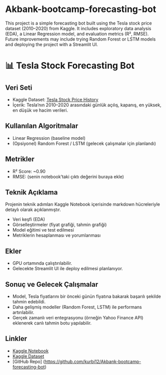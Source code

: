 # Akbank-bootcamp-forecasting-bot
This project is a simple forecasting bot built using the Tesla stock price dataset (2010–2020) from Kaggle.  It includes exploratory data analysis (EDA), a Linear Regression model, and evaluation metrics (R², RMSE).  Future improvements may include trying Random Forest or LSTM models and deploying the project with a Streamlit UI.
# 📊 Tesla Stock Forecasting Bot

## Veri Seti
- Kaggle Dataset: [Tesla Stock Price History](https://www.kaggle.com/datasets/adilshamim8/tesla-stock-price-history)  
- İçerik: Tesla’nın 2010–2020 arasındaki günlük açılış, kapanış, en yüksek, en düşük ve hacim verileri.

## Kullanılan Algoritmalar
- Linear Regression (baseline model)  
- (Opsiyonel) Random Forest / LSTM (gelecek çalışmalar için planlandı)

## Metrikler
- R² Score: ~0.90  
- RMSE: (senin notebook’taki çıktı değerini buraya ekle)  

## Teknik Açıklama
Projenin teknik adımları Kaggle Notebook içerisinde markdown hücreleriyle detaylı olarak açıklanmıştır.  
- Veri keşfi (EDA)  
- Görselleştirmeler (fiyat grafiği, tahmin grafiği)  
- Model eğitimi ve test edilmesi  
- Metriklerin hesaplanması ve yorumlanması  

## Ekler
- GPU ortamında çalıştırılabilir.  
- Gelecekte Streamlit UI ile deploy edilmesi planlanıyor.  

## Sonuç ve Gelecek Çalışmalar
- Model, Tesla fiyatlarını bir önceki günün fiyatına bakarak başarılı şekilde tahmin edebildi.  
- Daha gelişmiş modeller (Random Forest, LSTM) ile performans artırılabilir.  
- Gerçek zamanlı veri entegrasyonu (örneğin Yahoo Finance API) eklenerek canlı tahmin botu yapılabilir.  

## Linkler
- [Kaggle Notebook](https://www.kaggle.com/code/berkayeken/notebook3caea50338)  
- [Kaggle Dataset](https://www.kaggle.com/datasets/adilshamim8/tesla-stock-price-history)  
- [GitHub Repo] (https://github.com/kurbi12/Akbank-bootcamp-forecasting-bot)
